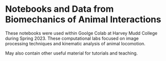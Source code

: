 # Notebooks and Data from Biomechanics of Animal Interactions
These notebooks were used within Goolge Colab at Harvey Mudd College
during Spring 2023. These computational labs focused on image processing
techniques and kinematic analysis of animal locomotion. 

May also contain other useful material for tutorials and teaching. 
